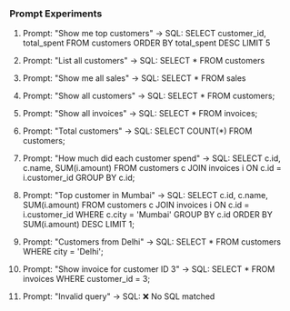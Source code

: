 ### Prompt Experiments

1. Prompt: "Show me top customers"
   → SQL: SELECT customer_id, total_spent FROM customers ORDER BY total_spent DESC LIMIT 5

2. Prompt: "List all customers"
   → SQL: SELECT \* FROM customers

3. Prompt: "Show me all sales"
   → SQL: SELECT \* FROM sales

4. Prompt: "Show all customers"
   → SQL: SELECT \* FROM customers;

5. Prompt: "Show all invoices"
   → SQL: SELECT \* FROM invoices;

6. Prompt: "Total customers"
   → SQL: SELECT COUNT(\*) FROM customers;

7. Prompt: "How much did each customer spend"
   → SQL: SELECT c.id, c.name, SUM(i.amount) FROM customers c JOIN invoices i ON c.id = i.customer_id GROUP BY c.id;

8. Prompt: "Top customer in Mumbai"
   → SQL: SELECT c.id, c.name, SUM(i.amount) FROM customers c JOIN invoices i ON c.id = i.customer_id WHERE c.city = 'Mumbai' GROUP BY c.id ORDER BY SUM(i.amount) DESC LIMIT 1;

9. Prompt: "Customers from Delhi"
   → SQL: SELECT \* FROM customers WHERE city = 'Delhi';

10. Prompt: "Show invoice for customer ID 3"
    → SQL: SELECT \* FROM invoices WHERE customer_id = 3;

11. Prompt: "Invalid query"
    → SQL: ❌ No SQL matched

